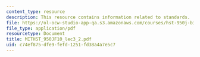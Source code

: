 ```yaml
---
content_type: resource
description: This resource contains information related to standards.
file: https://ol-ocw-studio-app-qa.s3.amazonaws.com/courses/hst-950j-biomedical-computing-fall-2010/c74ef875dfe9fefd1251fd38a4a7e5c7_MITHST_950JF10_lec3_2.pdf
file_type: application/pdf
resourcetype: Document
title: MITHST_950JF10_lec3_2.pdf
uid: c74ef875-dfe9-fefd-1251-fd38a4a7e5c7
---
```

